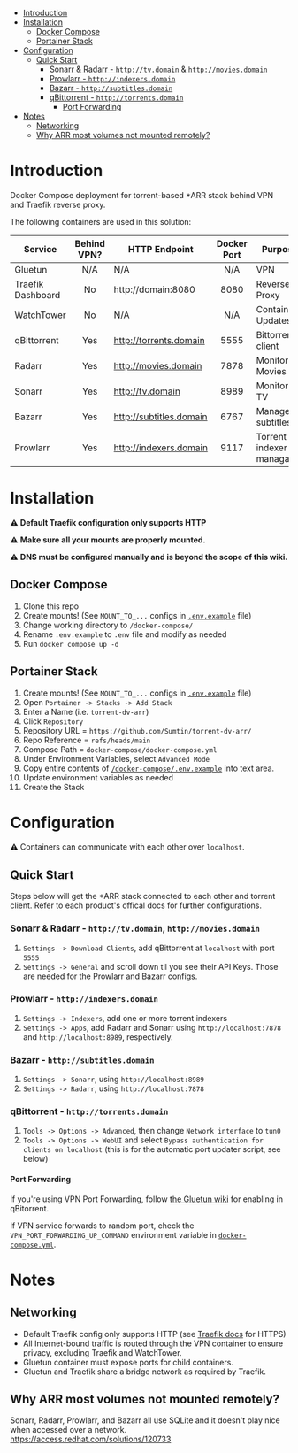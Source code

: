 - [Introduction](#introduction)
- [Installation](#installation)
  - [Docker Compose](#docker-compose)
  - [Portainer Stack](#portainer-stack)
- [Configuration](#configuration)
  - [Quick Start](#quick-start)
    - [Sonarr \& Radarr - `http://tv.domain` & `http://movies.domain`](#sonarr--radarr---httptvdomain-httpmoviesdomain)
    - [Prowlarr - `http://indexers.domain`](#prowlarr---httpindexersdomain)
    - [Bazarr - `http://subtitles.domain`](#bazarr---httpsubtitlesdomain)
    - [qBittorrent - `http://torrents.domain`](#qbittorrent---httptorrentsdomain)
      - [Port Forwarding](#port-forwarding)
- [Notes](#notes)
  - [Networking](#networking)
  - [Why ARR most volumes not mounted remotely?](#why-arr-most-volumes-not-mounted-remotely)


# Introduction
Docker Compose deployment for torrent-based *ARR stack behind VPN and Traefik reverse proxy.

The following containers are used in this solution:

| Service | Behind VPN? | HTTP Endpoint | Docker Port | Purpose | Official Docs |
|---|:---:|---|:---:|---|---|
|Gluetun|N/A|N/A|N/A|VPN|https://github.com/qdm12/gluetun-wiki|
|Traefik Dashboard|No|http://domain:8080|8080|Reverse Proxy|https://doc.traefik.io/|
|WatchTower|No|N/A|N/A|Container Updates|https://github.com/containrrr/watchtower| 
|qBittorrent|Yes|http://torrents.domain|5555|Bittorrent client|https://github.com/qbittorrent/qBittorrent/wiki|
|Radarr|Yes|http://movies.domain|7878|Monitors Movies|https://wiki.servarr.com/radarr|
|Sonarr|Yes|http://tv.domain|8989|Monitors TV|https://wiki.servarr.com/en/sonarr|
|Bazarr|Yes|http://subtitles.domain|6767|Manages subtitles|https://www.bazarr.media/|
|Prowlarr|Yes|http://indexers.domain|9117|Torrent indexer managager |https://wiki.servarr.com/en/prowlarr|

# Installation

:warning: **Default Traefik configuration only supports HTTP**

:warning: **Make sure all your mounts are properly mounted.**

:warning: **DNS must be configured manually and is beyond the scope of this wiki.**

## Docker Compose

1. Clone this repo
2. Create mounts! (See `MOUNT_TO_...` configs in [`.env.example`](ttps://github.com/Sumtin/torrent-dv-arr/blob/main/docker-compose/.env.exam) file)
3. Change working directory to `/docker-compose/`
4. Rename `.env.example` to `.env` file and modify as needed
6. Run `docker compose up -d`

## Portainer Stack

1. Create mounts! (See `MOUNT_TO_...` configs in [`.env.example`](ttps://github.com/Sumtin/torrent-dv-arr/blob/main/docker-compose/.env.exam) file)
2. Open `Portainer -> Stacks -> Add Stack`
3. Enter a Name (i.e. `torrent-dv-arr`)
4. Click `Repository`
5. Repository URL = `https://github.com/Sumtin/torrent-dv-arr/`
6. Repo Reference = `refs/heads/main`
7. Compose Path = `docker-compose/docker-compose.yml`
8. Under Environment Variables, select `Advanced Mode`
9. Copy entire contents of [`/docker-compose/.env.example`](https://github.com/Sumtin/torrent-dv-arr/blob/main/docker-compose/.env.example) into text area.
10. Update environment variables as needed
11. Create the Stack

# Configuration

:warning: Containers can communicate with each other over `localhost`.

## Quick Start

Steps below will get the *ARR stack connected to each other and torrent client. Refer to each product's offical docs for further configurations.

### Sonarr & Radarr - `http://tv.domain`, `http://movies.domain`

1. `Settings -> Download Clients`, add qBittorrent at `localhost` with port `5555`
2. `Settings -> General` and scroll down til you see their API Keys. Those are needed for the Prowlarr and Bazarr configs.

### Prowlarr - `http://indexers.domain`

1. `Settings -> Indexers`, add one or more torrent indexers
2. `Settings -> Apps`, add Radarr and Sonarr using `http://localhost:7878` and `http://localhost:8989`, respectively.

### Bazarr - `http://subtitles.domain`

1. `Settings -> Sonarr`, using `http://localhost:8989`
2.  `Settings -> Radarr`, using `http://localhost:7878`
   
### qBittorrent - `http://torrents.domain`

1.  `Tools -> Options -> Advanced`, then change `Network interface` to `tun0`
2.  `Tools -> Options -> WebUI` and select `Bypass authentication for clients on localhost` (this is for the automatic port updater script, see below)

#### Port Forwarding

If you're using VPN Port Forwarding, follow [the Gluetun wiki](https://github.com/qdm12/gluetun-wiki/blob/main/setup/advanced/vpn-port-forwarding.md) for enabling in qBitorrent.

If VPN service forwards to random port, check the `VPN_PORT_FORWARDING_UP_COMMAND` environment variable in [`docker-compose.yml`](https://github.com/Sumtin/torrent-dv-arr/blob/main/docker-compose/docker-compose.yml).

# Notes

## Networking

- Default Traefik config only supports HTTP (see [Traefik docs](https://doc.traefik.io/) for HTTPS)
- All Internet-bound traffic is routed through the VPN container to ensure privacy, excluding Traefik and WatchTower.  
- Gluetun container must expose ports for child containers.
- Gluetun and Traefik share a bridge network as required by Traefik.

## Why ARR most volumes not mounted remotely?

Sonarr, Radarr, Prowlarr, and Bazarr all use SQLite and it doesn't play nice when accessed over a network. 
https://access.redhat.com/solutions/120733
